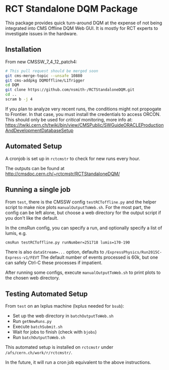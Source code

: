 RCT Standalone DQM Package
==========================

This package provides quick turn-around DQM at the expense of not being integrated into CMS Offline DQM Web GUI.
It is mostly for RCT experts to investigate issues in the hardware.

Installation
------------

From new CMSSW_7_4_12_patch4:

```bash
# This pull request should be merged soon
git cms-merge-topic --unsafe 10880
git cms-addpkg DQMOffline/L1Trigger
cd DQM
git clone https://github.com/nsmith-/RCTStandaloneDQM.git
cd ..
scram b -j 4
```
If you plan to analyze very recent runs, the conditions might not propogate to Frontier.
In that case, you must install the credentials to access ORCON.  This should only be used
for *critical* monitoring, more info at:
https://twiki.cern.ch/twiki/bin/view/CMSPublic/SWGuideORACLEProductionAndDevelopmentDatabaseSetup

Automated Setup
---------------
A cronjob is set up in `rctcmstr` to check for new runs every hour.

The outputs can be found at http://cmsdoc.cern.ch/~rctcmstr/RCTStandaloneDQM/

Running a single job
--------------------
From `test`, there is the CMSSW config `testRCToffline.py` and the helper script to make nice plots `manualOutputToWeb.sh`.
For the most part, the config can be left alone, but choose a web directory for the output script if you don't like the default.

In the cmsRun config, you can specify a run, and optionally specify a list of lumis, e.g.
```bash
cmsRun testRCToffline.py runNumber=251718 lumis=170-190
```
There is also `dataStream=...` option, defaults to `/ExpressPhysics/Run2015C-Express-v1/FEVT`
The default number of events processed is 60k, but one can safely Ctrl-C these processes if impatient.

After running some configs, execute `manualOutputToWeb.sh` to print plots to the chosen web directory.

Testing Automated Setup
-----------------------
From `test` on an lxplus machine (lxplus needed for `bsub`):
   * Set up the web directory in `batchOutputToWeb.sh`
   * Run `getNewRuns.py`
   * Execute `batchSubmit.sh`
   * Wait for jobs to finish (check with `bjobs`)
   * Run `batchOutputToWeb.sh`

This automated setup is installed on `rctcmstr` under `/afs/cern.ch/work/r/rctcmstr/`.

In the future, it will run a cron job equivalent to the above instructions.

